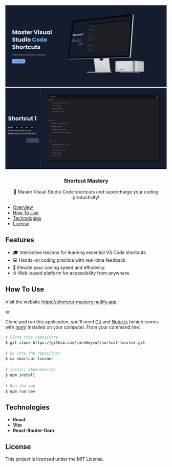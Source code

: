 <div align="center">
    <img src="./src/assets/LandingPage.png" alt="Image of landing page" width="1000"/>
    <img src="./src/assets/Code.png" alt="Image of landing page" width="1000"/>


### Shortcut Mastery
🚀 Master Visual Studio Code shortcuts and supercharge your coding productivity!

</div>

- [Overview](#features)
- [How To Use](#how-to-use)
- [Technologies](#technologies)
- [License](#license)

## Features

- 🎓 Interactive lessons for learning essential VS Code shortcuts.
- 💻 Hands-on coding practice with real-time feedback.
- 🚀 Elevate your coding speed and efficiency.
- 🌐 Web-based platform for accessibility from anywhere.

## How To Use
Visit the website https://shortcut-mastery.netlify.app

or

Clone and run this application, you'll need [Git](https://git-scm.com) and [Node.js](https://nodejs.org/en/download/) (which comes with [npm](http://npmjs.com)) installed on your computer. From your command line:

```bash
# Clone this repository
$ git clone https://github.com/LarsWeyen/shortcut-learner.git

# Go into the repository
$ cd shortcut-learner

# install dependencies
$ npm install

# Run the app
$ npm run dev
```

## Technologies

- **React**
- **Vite**
- **React-Router-Dom**

## License

This project is licensed under the MIT License.